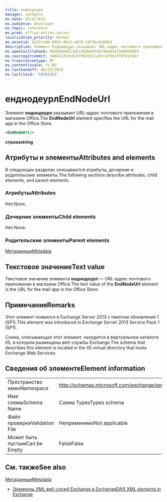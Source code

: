 ```yaml
---
title: енднодеурл
manager: sethgros
ms.date: 03/9/2015
ms.audience: Developer
ms.topic: reference
ms.prod: office-online-server
localization_priority: Normal
ms.assetid: 5e57ce96-895d-40c5-a670-19f3bc610dbd
description: Элемент Енднодеурл указывает URL-адрес почтового приложения в магазине Office.
ms.openlocfilehash: 96569bed513de136dbe975879ba41e33d99d5693
ms.sourcegitcommit: 34041125dc8c5f993b21cebfc4f8b72f0fd2cb6f
ms.translationtype: MT
ms.contentlocale: ru-RU
ms.lasthandoff: 06/25/2018
ms.locfileid: "19762352"
---
```

# <a name="endnodeurl"></a><span data-ttu-id="6d3de-103">енднодеурл</span><span class="sxs-lookup"><span data-stu-id="6d3de-103">EndNodeUrl</span></span>

<span data-ttu-id="6d3de-104">Элемент **енднодеурл** указывает URL-адрес почтового приложения в магазине Office.</span><span class="sxs-lookup"><span data-stu-id="6d3de-104">The **EndNodeUrl** element specifies the URL for the mail app in the Office Store.</span></span> 
  
```XML
<EndNodeUrl/>
```

 <span data-ttu-id="6d3de-105">**строка**</span><span class="sxs-lookup"><span data-stu-id="6d3de-105">**string**</span></span>
## <a name="attributes-and-elements"></a><span data-ttu-id="6d3de-106">Атрибуты и элементы</span><span class="sxs-lookup"><span data-stu-id="6d3de-106">Attributes and elements</span></span>

<span data-ttu-id="6d3de-107">В следующих разделах описываются атрибуты, дочерние и родительские элементы.</span><span class="sxs-lookup"><span data-stu-id="6d3de-107">The following sections describe attributes, child elements, and parent elements.</span></span>
  
### <a name="attributes"></a><span data-ttu-id="6d3de-108">Атрибуты</span><span class="sxs-lookup"><span data-stu-id="6d3de-108">Attributes</span></span>

<span data-ttu-id="6d3de-109">Нет.</span><span class="sxs-lookup"><span data-stu-id="6d3de-109">None.</span></span>
  
### <a name="child-elements"></a><span data-ttu-id="6d3de-110">Дочерние элементы</span><span class="sxs-lookup"><span data-stu-id="6d3de-110">Child elements</span></span>

<span data-ttu-id="6d3de-111">Нет.</span><span class="sxs-lookup"><span data-stu-id="6d3de-111">None.</span></span>
  
### <a name="parent-elements"></a><span data-ttu-id="6d3de-112">Родительские элементы</span><span class="sxs-lookup"><span data-stu-id="6d3de-112">Parent elements</span></span>

[<span data-ttu-id="6d3de-113">Метаданные</span><span class="sxs-lookup"><span data-stu-id="6d3de-113">Metadata</span></span>](metadata-ex15websvcsotherref.md)
  
## <a name="text-value"></a><span data-ttu-id="6d3de-114">Текстовое значение</span><span class="sxs-lookup"><span data-stu-id="6d3de-114">Text value</span></span>

<span data-ttu-id="6d3de-115">Текстовое значение элемента **енднодеурл** — URL-адрес почтового приложения в магазине Office.</span><span class="sxs-lookup"><span data-stu-id="6d3de-115">The text value of the **EndNodeUrl** element is the URL for the mail app in the Office Store.</span></span> 
  
## <a name="remarks"></a><span data-ttu-id="6d3de-116">Примечания</span><span class="sxs-lookup"><span data-stu-id="6d3de-116">Remarks</span></span>

<span data-ttu-id="6d3de-117">Этот элемент появился в Exchange Server 2013 с пакетом обновления 1 (SP1).</span><span class="sxs-lookup"><span data-stu-id="6d3de-117">This element was introduced in Exchange Server 2013 Service Pack 1 (SP1).</span></span>
  
<span data-ttu-id="6d3de-118">Схема, описывающая этот элемент, находится в виртуальном каталоге IIS, в котором размещены веб-службы Exchange.</span><span class="sxs-lookup"><span data-stu-id="6d3de-118">The schema that describes this element is located in the IIS virtual directory that hosts Exchange Web Services.</span></span>
  
## <a name="element-information"></a><span data-ttu-id="6d3de-119">Сведения об элементе</span><span class="sxs-lookup"><span data-stu-id="6d3de-119">Element information</span></span>

|||
|:-----|:-----|
|<span data-ttu-id="6d3de-120">Пространство имен</span><span class="sxs-lookup"><span data-stu-id="6d3de-120">Namespace</span></span>  <br/> | http://schemas.microsoft.com/exchange/services/2006/types  <br/> |
|<span data-ttu-id="6d3de-121">Имя схемы</span><span class="sxs-lookup"><span data-stu-id="6d3de-121">Schema Name</span></span>  <br/> |<span data-ttu-id="6d3de-122">Схема Types</span><span class="sxs-lookup"><span data-stu-id="6d3de-122">Types schema</span></span>  <br/> |
|<span data-ttu-id="6d3de-123">Файл проверки</span><span class="sxs-lookup"><span data-stu-id="6d3de-123">Validation File</span></span>  <br/> |<span data-ttu-id="6d3de-124">Неприменимо</span><span class="sxs-lookup"><span data-stu-id="6d3de-124">Not applicable</span></span>  <br/> |
|<span data-ttu-id="6d3de-125">Может быть пустым</span><span class="sxs-lookup"><span data-stu-id="6d3de-125">Can be Empty</span></span>  <br/> |<span data-ttu-id="6d3de-126">False</span><span class="sxs-lookup"><span data-stu-id="6d3de-126">False</span></span>  <br/> |
   
## <a name="see-also"></a><span data-ttu-id="6d3de-127">См. также</span><span class="sxs-lookup"><span data-stu-id="6d3de-127">See also</span></span>



[<span data-ttu-id="6d3de-128">Метаданные</span><span class="sxs-lookup"><span data-stu-id="6d3de-128">Metadata</span></span>](metadata-ex15websvcsotherref.md)


- [<span data-ttu-id="6d3de-129">Элементы XML веб-служб Exchange в Exchange</span><span class="sxs-lookup"><span data-stu-id="6d3de-129">EWS XML elements in Exchange</span></span>](ews-xml-elements-in-exchange.md)


